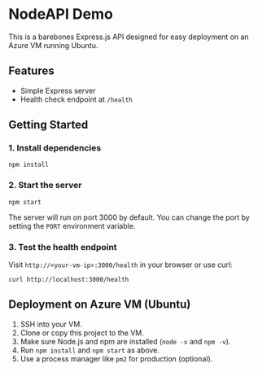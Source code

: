 # NodeAPI Demo

This is a barebones Express.js API designed for easy deployment on an Azure VM running Ubuntu.

## Features
- Simple Express server
- Health check endpoint at `/health`

## Getting Started

### 1. Install dependencies
```
npm install
```

### 2. Start the server
```
npm start
```

The server will run on port 3000 by default. You can change the port by setting the `PORT` environment variable.

### 3. Test the health endpoint
Visit `http://<your-vm-ip>:3000/health` in your browser or use curl:
```
curl http://localhost:3000/health
```

## Deployment on Azure VM (Ubuntu)
1. SSH into your VM.
2. Clone or copy this project to the VM.
3. Make sure Node.js and npm are installed (`node -v` and `npm -v`).
4. Run `npm install` and `npm start` as above.
5. Use a process manager like `pm2` for production (optional).

